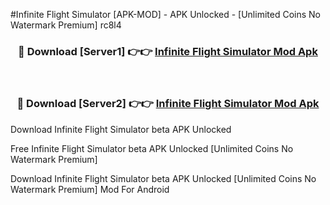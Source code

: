 #Infinite Flight Simulator [APK-MOD] - APK Unlocked - [Unlimited Coins No Watermark Premium] rc8l4



<div align="center">

<h3>🔴 Download [Server1] 👉👉 <a href="https://momento.my/?title=Infinite_Flight_Simulator">Infinite Flight Simulator Mod Apk</a></h3><br>

<h3>🔴 Download [Server2] 👉👉 <a href="https://momento.my/?title=Infinite_Flight_Simulator">Infinite Flight Simulator Mod Apk</a></h3>
</div>



Download Infinite Flight Simulator beta APK Unlocked

Free Infinite Flight Simulator beta APK Unlocked [Unlimited Coins No Watermark Premium]

Download Infinite Flight Simulator beta APK Unlocked [Unlimited Coins No Watermark Premium] Mod For Android
